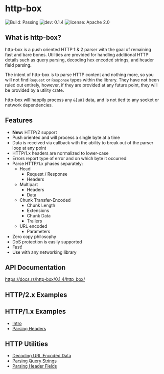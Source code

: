 # http-box

![Build: Passing](https://img.shields.io/badge/build-passing-brightgreen.svg)
![dev: 0.1.4](https://img.shields.io/badge/dev-0.1.4-ff69b4.svg)
![license: Apache 2.0](https://img.shields.io/badge/license-Apache%202.0-blue.svg)

## What is http-box?

http-box is a push oriented HTTP 1 & 2 parser with the goal of remaining fast
and bare bones. Utilities are provided for handling additional HTTP details such
as query parsing, decoding hex encoded strings, and header field parsing.

The intent of http-box is to parse HTTP content and nothing more, so you will
not find `Request` or `Response` types within the library. They have not been
ruled out entirely, however, if they are provided at any future point, they will
be provided by a utility crate.

http-box will happily process any `&[u8]` data, and is not tied to any socket or
network dependencies.

## Features

- **New:** HTTP/2 support
- Push oriented and will process a single byte at a time
- Data is received via callback with the ability to break out of the parser loop
  at any point
- HTTP/1.x headers are normalized to lower-case
- Errors report type of error and on which byte it occurred
- Parse HTTP/1.x phases separately:
  - Head
    - Request / Response
    - Headers
  - Multipart
    - Headers
    - Data
  - Chunk Transfer-Encoded
    - Chunk Length
    - Extensions
    - Chunk Data
    - Trailers
  - URL encoded
    - Parameters
- Zero copy philosophy
- DoS protection is easily supported
- Fast!
- Use with any networking library

## API Documentation

https://docs.rs/http-box/0.1.4/http_box/

## HTTP/2.x Examples

## HTTP/1.x Examples

- [Intro](examples/http1_intro.md)
- [Parsing Headers](examples/http1_head_parsing.md)

## HTTP Utilities

- [Decoding URL Encoded Data](examples/http_decoding_url_encoded_data.md)
- [Parsing Query Strings](examples/http_parsing_query_strings.md)
- [Parsing Header Fields](examples/http_parsing_header_fields.md)
